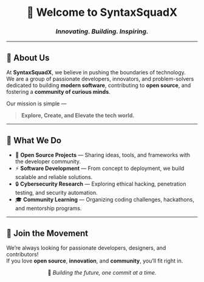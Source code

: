<div align="center">

# 🚀 Welcome to SyntaxSquadX

### *Innovating. Building. Inspiring.*

</div>

---

## 🌟 About Us

At **SyntaxSquadX**, we believe in pushing the boundaries of technology.  
We are a group of passionate developers, innovators, and problem-solvers dedicated to building **modern software**, contributing to **open source**, and fostering a **community of curious minds**.

Our mission is simple —  
> **Explore, Create, and Elevate the tech world.**

---

## 🧠 What We Do

- 🧩 **Open Source Projects** — Sharing ideas, tools, and frameworks with the developer community.  
- ⚡ **Software Development** — From concept to deployment, we build scalable and reliable solutions.  
- 🔒 **Cybersecurity Research** — Exploring ethical hacking, penetration testing, and security automation.  
- 🎓 **Community Learning** — Organizing coding challenges, hackathons, and mentorship programs.
---

## 🤝 Join the Movement

We’re always looking for passionate developers, designers, and contributors!  
If you love **open source**, **innovation**, and **community**, you’ll fit right in.

<div align="center">

🧩 *Building the future, one commit at a time.*

</div>
